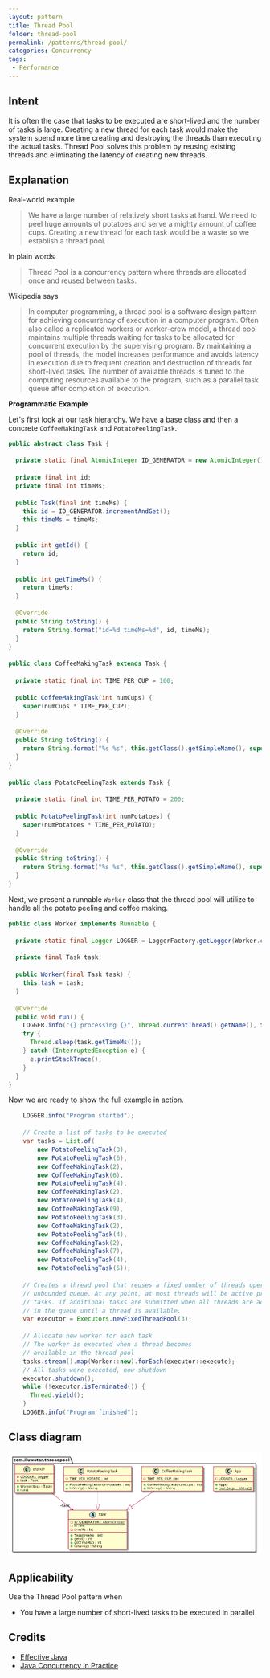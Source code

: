 ```yaml
---
layout: pattern
title: Thread Pool
folder: thread-pool
permalink: /patterns/thread-pool/
categories: Concurrency
tags:
 - Performance
---
```


## Intent

It is often the case that tasks to be executed are short-lived and the number of tasks is large. 
Creating a new thread for each task would make the system spend more time creating and destroying the threads than executing the actual tasks. Thread Pool solves this problem by reusing existing 
threads and eliminating the latency of creating new threads.

## Explanation

Real-world example

> We have a large number of relatively short tasks at hand. We need to peel huge amounts of potatoes 
> and serve a mighty amount of coffee cups. Creating a new thread for each task would be a waste so we 
> establish a thread pool.       

In plain words

> Thread Pool is a concurrency pattern where threads are allocated once and reused between tasks. 

Wikipedia says

> In computer programming, a thread pool is a software design pattern for achieving concurrency of 
> execution in a computer program. Often also called a replicated workers or worker-crew model, 
> a thread pool maintains multiple threads waiting for tasks to be allocated for concurrent 
> execution by the supervising program. By maintaining a pool of threads, the model increases 
> performance and avoids latency in execution due to frequent creation and destruction of threads 
> for short-lived tasks. The number of available threads is tuned to the computing resources 
> available to the program, such as a parallel task queue after completion of execution.

**Programmatic Example**

Let's first look at our task hierarchy. We have a base class and then a concrete `CoffeeMakingTask` 
and `PotatoPeelingTask`.

```java
public abstract class Task {

  private static final AtomicInteger ID_GENERATOR = new AtomicInteger();

  private final int id;
  private final int timeMs;

  public Task(final int timeMs) {
    this.id = ID_GENERATOR.incrementAndGet();
    this.timeMs = timeMs;
  }

  public int getId() {
    return id;
  }

  public int getTimeMs() {
    return timeMs;
  }

  @Override
  public String toString() {
    return String.format("id=%d timeMs=%d", id, timeMs);
  }
}

public class CoffeeMakingTask extends Task {

  private static final int TIME_PER_CUP = 100;

  public CoffeeMakingTask(int numCups) {
    super(numCups * TIME_PER_CUP);
  }

  @Override
  public String toString() {
    return String.format("%s %s", this.getClass().getSimpleName(), super.toString());
  }
}

public class PotatoPeelingTask extends Task {

  private static final int TIME_PER_POTATO = 200;

  public PotatoPeelingTask(int numPotatoes) {
    super(numPotatoes * TIME_PER_POTATO);
  }

  @Override
  public String toString() {
    return String.format("%s %s", this.getClass().getSimpleName(), super.toString());
  }
}
```

Next, we present a runnable `Worker` class that the thread pool will utilize to handle all the potato 
peeling and coffee making.

```java
public class Worker implements Runnable {

  private static final Logger LOGGER = LoggerFactory.getLogger(Worker.class);

  private final Task task;

  public Worker(final Task task) {
    this.task = task;
  }

  @Override
  public void run() {
    LOGGER.info("{} processing {}", Thread.currentThread().getName(), task.toString());
    try {
      Thread.sleep(task.getTimeMs());
    } catch (InterruptedException e) {
      e.printStackTrace();
    }
  }
}
```

Now we are ready to show the full example in action.

```java
    LOGGER.info("Program started");

    // Create a list of tasks to be executed
    var tasks = List.of(
        new PotatoPeelingTask(3),
        new PotatoPeelingTask(6),
        new CoffeeMakingTask(2),
        new CoffeeMakingTask(6),
        new PotatoPeelingTask(4),
        new CoffeeMakingTask(2),
        new PotatoPeelingTask(4),
        new CoffeeMakingTask(9),
        new PotatoPeelingTask(3),
        new CoffeeMakingTask(2),
        new PotatoPeelingTask(4),
        new CoffeeMakingTask(2),
        new CoffeeMakingTask(7),
        new PotatoPeelingTask(4),
        new PotatoPeelingTask(5));

    // Creates a thread pool that reuses a fixed number of threads operating off a shared
    // unbounded queue. At any point, at most threads will be active processing
    // tasks. If additional tasks are submitted when all threads are active, they will wait
    // in the queue until a thread is available.
    var executor = Executors.newFixedThreadPool(3);

    // Allocate new worker for each task
    // The worker is executed when a thread becomes
    // available in the thread pool
    tasks.stream().map(Worker::new).forEach(executor::execute);
    // All tasks were executed, now shutdown
    executor.shutdown();
    while (!executor.isTerminated()) {
      Thread.yield();
    }
    LOGGER.info("Program finished");
```

## Class diagram

![alt text](./etc/thread_pool_urm.png "Thread Pool")

## Applicability

Use the Thread Pool pattern when

* You have a large number of short-lived tasks to be executed in parallel

## Credits

* [Effective Java](https://www.amazon.com/gp/product/0134685997/ref=as_li_qf_asin_il_tl?ie=UTF8&tag=javadesignpat-20&creative=9325&linkCode=as2&creativeASIN=0134685997&linkId=e1b9ddd5e669591642c4f30d40cd9f6b)
* [Java Concurrency in Practice](https://www.amazon.com/gp/product/0321349601/ref=as_li_qf_asin_il_tl?ie=UTF8&tag=javadesignpat-20&creative=9325&linkCode=as2&creativeASIN=0321349601&linkId=fbedb3bad3c6cbead5afa56eea39ed59)
